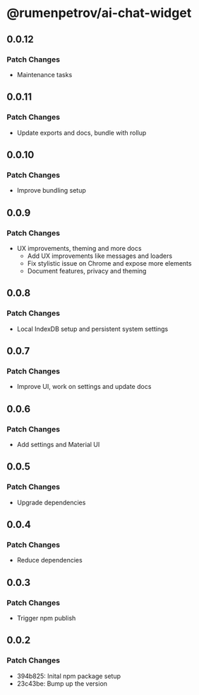 # @rumenpetrov/ai-chat-widget

## 0.0.12

### Patch Changes

- Maintenance tasks

## 0.0.11

### Patch Changes

- Update exports and docs, bundle with rollup

## 0.0.10

### Patch Changes

- Improve bundling setup

## 0.0.9

### Patch Changes

- UX improvements, theming and more docs
  - Add UX improvements like messages and loaders
  - Fix stylistic issue on Chrome and expose more elements
  - Document features, privacy and theming

## 0.0.8

### Patch Changes

- Local IndexDB setup and persistent system settings

## 0.0.7

### Patch Changes

- Improve UI, work on settings and update docs

## 0.0.6

### Patch Changes

- Add settings and Material UI

## 0.0.5

### Patch Changes

- Upgrade dependencies

## 0.0.4

### Patch Changes

- Reduce dependencies

## 0.0.3

### Patch Changes

- Trigger npm publish

## 0.0.2

### Patch Changes

- 394b825: Inital npm package setup
- 23c43be: Bump up the version
